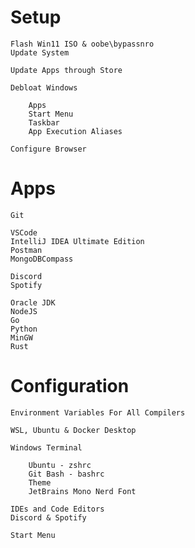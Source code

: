 # Setup

    Flash Win11 ISO & oobe\bypassnro
    Update System

    Update Apps through Store

    Debloat Windows

        Apps
        Start Menu
        Taskbar
        App Execution Aliases

    Configure Browser
    
# Apps

    Git
    
    VSCode
    IntelliJ IDEA Ultimate Edition
    Postman
    MongoDBCompass
    
    Discord
    Spotify

    Oracle JDK
    NodeJS
    Go
    Python
    MinGW
    Rust

# Configuration

    Environment Variables For All Compilers

    WSL, Ubuntu & Docker Desktop

    Windows Terminal

        Ubuntu - zshrc
        Git Bash - bashrc
        Theme
        JetBrains Mono Nerd Font

    IDEs and Code Editors
    Discord & Spotify

    Start Menu
